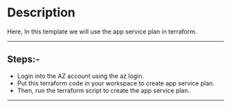 # Description

Here, In this template we will use the app service plan in terraform.

---

## Steps:-

* Login into the AZ account using the az login.
* Put this terraform code in your workspace to create app service plan.
* Then, run the terraform script to create the app service plan.
---
